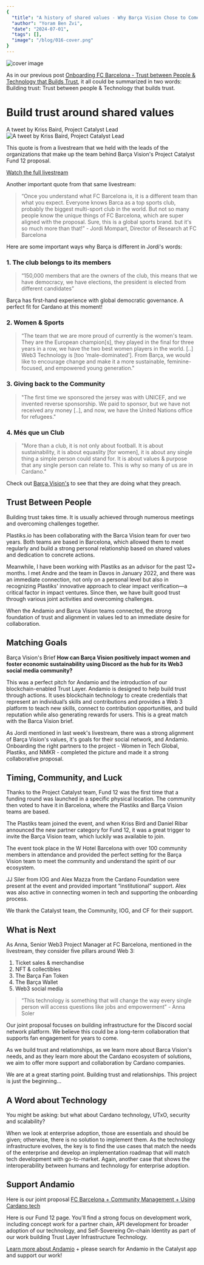 ```yaml
---
{
  "title": "A history of shared values - Why Barça Vision Chose to Come to Cardano",
  "author": "Yoram Ben Zvi",
  "date": "2024-07-01",
  "tags": [],
  "image": "/blog/016-cover.png"
}
---
```


![cover image](/blog/016-cover.png)

As in our previous post [Onboarding FC Barcelona - Trust between People & Technology that Builds Trust](https://blog.andamio.io/015), it all could be summarized in two words: Building trust: Trust between people & Technology that builds trust.

# Build trust around shared values

A tweet by Kriss Baird, Project Catalyst Lead
![A tweet by Kriss Baird, Project Catalyst Lead](/blog/016-tweet.png)

This quote is from a livestream that we held with the leads of the organizations that make up the team behind Barça Vision's Project Catalyst Fund 12 proposal.

[Watch the full livestream](https://www.youtube.com/live/KuahNTvw4w0?si=T3nSvxeiZfJoVJsc)

Another important quote from that same livestream:

> “Once you understand what FC Barcelona is, it is a different team than what you expect. Everyone knows Barca as a top sports club, probably the biggest multi-sport club in the world. But not so many people know the unique things of FC Barcelona, which are super aligned with the proposal. Sure, this is a global sports brand. but it's so much more than that!” - Jordi Mompart, Director of Research at FC Barcelona

Here are some important ways why Barça is different in Jordi's words:

### 1. The club belongs to its members

> “150,000 members that are the owners of the club, this means that we have democracy, we have elections, the president is elected from different candidates”

Barça has first-hand experience with global democratic governance. A perfect fit for Cardano at this moment!

### 2. Women & Sports

> “The team that we are more proud of currently is the women's team. They are the European champion[s], they played in the final for three years in a row, we have the two best women players in the world. [..] Web3 Technology is [too 'male-dominated']. From Barça, we would like to encourage change and make it a more sustainable, feminine-focused, and empowered young generation."

### 3. Giving back to the Community

> "The first time we sponsored the jersey was with UNICEF, and we invented reverse sponsorship. We paid to sponsor, but we have not received any money [..], and now, we have the United Nations office for refugees."

### 4. Més que un Club

> "More than a club, it is not only about football. It is about sustainability, it is about equaslity [for women], it is about any single thing a simple person could stand for. It is about values & purpose that any single person can relate to. This is why so many of us are in Cardano."

Check out [Barça Vision's](https://barcavision.fcbarcelona.com/#projects) to see that they are doing what they preach.

## Trust Between People

Building trust takes time. It is usually achieved through numerous meetings and overcoming challenges together.

Plastiks.io has been collaborating with the Barca Vision team for over two years. Both teams are based in Barcelona, which allowed them to meet regularly and build a strong personal relationship based on shared values and dedication to concrete actions.

Meanwhile, I have been working with Plastiks as an advisor for the past 12+ months. I met Andre and the team in Davos in January 2022, and there was an immediate connection, not only on a personal level but also in recognizing Plastiks' innovative approach to clear impact verification—a critical factor in impact ventures. Since then, we have built good trust through various joint activities and overcoming challenges.

When the Andamio and Barca Vision teams connected, the strong foundation of trust and alignment in values led to an immediate desire for collaboration.

## Matching Goals

Barça Vision's Brief
**How can Barça Vision positively impact women and foster economic sustainability using Discord as the hub for its Web3 social media community?**

This was a perfect pitch for Andamio and the introduction of our blockchain-enabled Trust Layer. Andamio is designed to help build trust through actions. It uses blockchain technology to create credentials that represent an individual’s skills and contributions and provides a Web 3 platform to teach new skills, connect to contribution opportunities, and build reputation while also generating rewards for users. This is a great match with the Barca Vision brief.

As Jordi mentioned in last week's livestream, there was a strong alignment of Barça Vision's values, it's goals for their social network, and Andamio. Onboarding the right partners to the project - Women in Tech Global, Plastiks, and NMKR - completed the picture and made it a strong collaborative proposal.

## Timing, Community, and Luck

Thanks to the Project Catalyst team, Fund 12 was the first time that a funding round was launched in a specific physical location. The community then voted to have it in Barcelona, where the Plastiks and Barça Vision teams are based.

The Plastiks team joined the event, and when Kriss Bird and Daniel Ribar announced the new partner category for Fund 12, it was a great trigger to invite the Barça Vision team, which luckily was available to join.

The event took place in the W Hotel Barcelona with over 100 community members in attendance and provided the perfect setting for the Barça Vision team to meet the community and understand the spirit of our ecosystem.

JJ Siler from IOG and Alex Mazza from the Cardano Foundation were present at the event and provided important “institutional” support. Alex was also active in connecting women in tech and supporting the onboarding process.

We thank the Catalyst team, the Community, IOG, and CF for their support.

## What is Next

As Anna, Senior Web3 Project Manager at FC Barcelona, mentioned in the livestream, they consider five pillars around Web 3:

1. Ticket sales & merchandise
2. NFT & collectibles
3. The Barça Fan Token
4. The Barça Wallet
5. Web3 social media

> “This technology is something that will change the way every single person will access questions like jobs and empowerment” - Anna Soler

Our joint proposal focuses on building infrastructure for the Discord social network platform. We believe this could be a long-term collaboration that supports fan engagement for years to come.

As we build trust and relationships, as we learn more about Barca Vision's needs, and as they learn more about the Cardano ecosystem of solutions, we aim to offer more support and collaboration by Cardano companies.

We are at a great starting point. Building trust and relationships. This project is just the beginning…

## A Word about Technology

You might be asking: but what about Cardano technology, UTxO, security and scalability?

When we look at enterprise adoption, those are essentials and should be given; otherwise, there is no solution to implement them. As the technology infrastructure evolves, the key is to find the use cases that match the needs of the enterprise and develop an implementation roadmap that will match tech development with go-to-market. Again, another case that shows the interoperability between humans and technology for enterprise adoption.

## Support Andamio

Here is our joint proposal [FC Barcelona + Community Management + Using Cardano tech](https://www.lidonation.com/en/proposals/fc-barcelona-community-management-using-cardano-tech-f12)

Here is our Fund 12 page. You'll find a strong focus on development work, including concept work for a partner chain, API development for broader adoption of our technology, and Self-Sovereing On-chain Identity as part of our work building Trust Layer Infrastructure Technology.

[Learn more about Andamio](https://andamio.io) + please search for Andamio in the Catalyst app and support our work!
